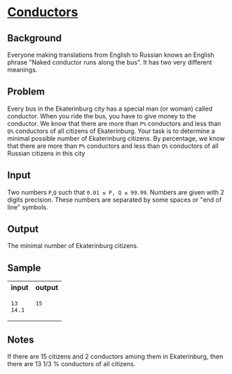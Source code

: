 # [Conductors](https://acm.timus.ru/problem.aspx?space=1&num=1011)

## Background
Everyone making translations from English to Russian knows an English phrase "Naked conductor runs along the bus". It has two very different meanings.

## Problem
Every bus in the Ekaterinburg city has a special man (or woman) called conductor. When you ride the bus, you have to give money to the conductor. We know that there are more than `P%` conductors and less than `Q%` conductors of all citizens of Ekaterinburg. Your task is to determine a minimal possible number of Ekaterinburg citizens. By percentage, we know that there are more than `P%` conductors and less than `Q%` conductors of all Russian citizens in this city

## Input
Two numbers `P`,`Q` such that `0.01 ≤ P, Q ≤ 99.99`. Numbers are given with 2 digits precision. These numbers are separated by some spaces or "end of line" symbols.

## Output
The minimal number of Ekaterinburg citizens.

## Sample

<table>
<tr>
<th>input</th>
<th>output</th>
</tr>
<tr>
<td style="vertical-align: top">
<pre>
13
14.1
</pre>
</td>
<td style="vertical-align: top">
<pre>
15
</pre>
</td>
</tr>
</table>


## Notes

If there are 15 citizens and 2 conductors among them in Ekaterinburg, then there are 13 1/3 % conductors of all citizens.